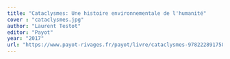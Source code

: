 ```yaml
---
title: "Cataclysmes: Une histoire environnementale de l'humanité"
cover : "cataclysmes.jpg"
author: "Laurent Testot"
editor: "Payot"
year: "2017"
url: "https://www.payot-rivages.fr/payot/livre/cataclysmes-9782228917582"
---
```

